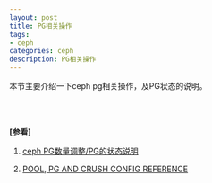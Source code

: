 ```yaml
---
layout: post
title: PG相关操作
tags:
- ceph
categories: ceph
description: PG相关操作
---
```




本节主要介绍一下ceph pg相关操作，及PG状态的说明。

<!-- more -->




<br />
<br />

**[参看]**

1. [ceph PG数量调整/PG的状态说明](https://www.cnblogs.com/kuku0223/p/8214412.html)

2. [POOL, PG AND CRUSH CONFIG REFERENCE](http://docs.ceph.com/docs/master/rados/configuration/pool-pg-config-ref/)

<br />
<br />
<br />

